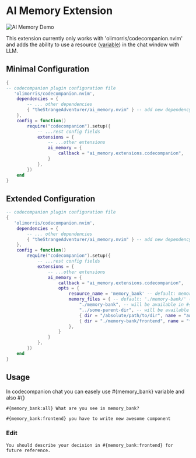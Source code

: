 # AI Memory Extension

![AI Memory Demo](static/ai_memory_demo.gif)

This extension currently only works with 'olimorris/codecompanion.nvim' and adds the ability to use a resource ([variable](https://codecompanion.olimorris.dev/usage/chat-buffer/variables.html#using-variables)) in the chat window with LLM.

## Minimal Configuration

```lua
{
-- codecompanion plugin configuration file
   'olimorris/codecompanion.nvim',
	dependencies = {
        -- ... other dependencies
		{ "theStrangeAdventurer/ai_memory.nvim" } -- add new dependency
	},
	config = function()
        require("codecompanion").setup({
            -- ...rest config fields
			extensions = {
                -- ...other extensions
				ai_memory = {
					callback = "ai_memory.extensions.codecompanion",
				}
			},
        })
    end
}
```

## Extended Configuration

```lua
-- codecompanion plugin configuration file
{
   'olimorris/codecompanion.nvim',
	dependencies = {
        -- ... other dependencies
		{ "theStrangeAdventurer/ai_memory.nvim" } -- add new dependency
	},
	config = function()
        require("codecompanion").setup({
            -- ...rest config fields
			extensions = {
                -- ...other extensions
				ai_memory = {
					callback = "ai_memory.extensions.codecompanion",
					opts = {
						resource_name = 'memory_bank' -- default: memory_bank (variable name in a chat window) 
						memory_files = { -- default: './memory-bank/' (or env.AI_MEMORY_DEFAULT_MEMORY_FILES_PATH)
                            "./memory-bank", -- will be available in #{memory_bank:./memory-bank} variable
                            "../some-parent-dir", -- will be available in codecompanion chat window as #{memory_bank:../some-parent-dir}
                            { dir = "/absolute/path/to/dir", name = "awesome" }, -- will be available as #{memory_bank:awesome} variable
                            { dir = "./memory-bank/frontend", name = "frontend" }, -- will be available as #{memory_bank:frontend} variable
                        }, 
					}
				}
			},
        })
    end
}
```
## Usage

In codecompanion chat you can easely use #{memory_bank} variable and also #{}

```
#{memory_bank:all} What are you see in memory_bank?
```

```
#{memory_bank:frontend} you have to write new awesome component 
```
### Edit

```
You should describe your decision in #{memory_bank:frontend} for future reference.
```
